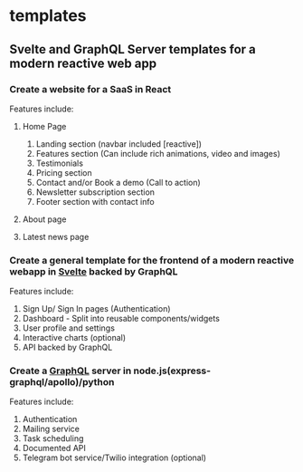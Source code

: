 # templates
## Svelte and GraphQL Server templates for a modern reactive web app

### Create a website for a SaaS in React
Features include:
1. Home Page
    1. Landing section (navbar included [reactive])
    2. Features section (Can include rich animations, video and images)
    3. Testimonials
    4. Pricing section
    5. Contact and/or Book a demo (Call to action)
    6. Newsletter subscription section
    7. Footer section with contact info

2. About page

3. Latest news page

### Create a general template for the frontend of a modern reactive webapp in [Svelte](https://svelte.dev/) backed by GraphQL
Features include:
1. Sign Up/ Sign In pages (Authentication)
2. Dashboard - Split into reusable components/widgets
3. User profile and settings
4. Interactive charts (optional)
5. API backed by GraphQL

### Create a [GraphQL](https://graphql.org/) server in node.js(express-graphql/apollo)/python
Features include:
1. Authentication
2. Mailing service
3. Task scheduling
4. Documented API
5. Telegram bot service/Twilio integration (optional)

